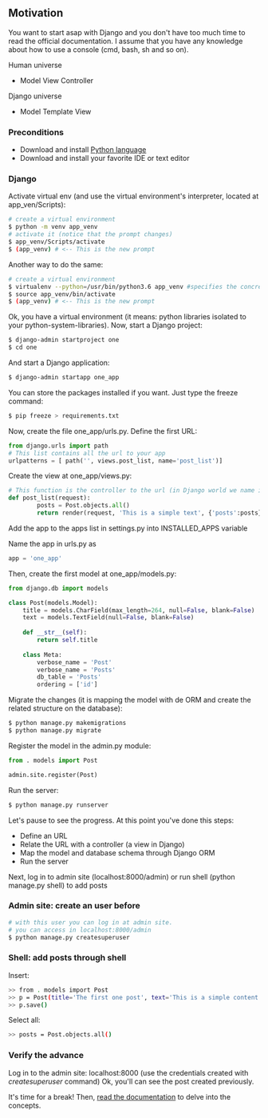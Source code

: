 ## Motivation
You want to start asap with Django and you don't have too much time to read the official documentation.
I assume that you have any knowledge about how to use a console (cmd, bash, sh and so on).

Human universe  
- Model View Controller

Django universe  
- Model Template View

### Preconditions
- Download and install [Python language](https://www.python.org/downloads/)
- Download and install your favorite IDE or text editor

### Django

Activate virtual env (and use the virtual environment's interpreter, located at app_ven/Scripts):
 
```bash
# create a virtual environment
$ python -m venv app_venv
# activate it (notice that the prompt changes)
$ app_venv/Scripts/activate
$ (app_venv) # <-- This is the new prompt
```  
Another way to do the same:
```bash
# create a virtual environment
$ virtualenv --python=/usr/bin/python3.6 app_venv #specifies the concrete python version here
$ source app_venv/bin/activate
$ (app_venv) # <-- This is the new prompt
```

Ok, you have a virtual environment (it means: python libraries isolated to your python-system-libraries).
Now, start a Django project:
 
```bash
$ django-admin startproject one
$ cd one
```

And start a Django application:

```bash
$ django-admin startapp one_app
```

You can store the packages installed if you want. Just type the freeze command:

```bash
$ pip freeze > requirements.txt
```

Now, create the file one_app/urls.py. Define the first URL:

```python
from django.urls import path
# This list contains all the url to your app
urlpatterns = [ path('', views.post_list, name='post_list')]
```

Create the view at one_app/views.py:

```python
# This function is the controller to the url (in Django world we name it as view)
def post_list(request):
        posts = Post.objects.all()
        return render(request, 'This is a simple text', {'posts':posts})
```

Add the app to the apps list in settings.py into INSTALLED_APPS variable

Name the app in urls.py as

```python
app = 'one_app'
```

Then, create the first model at one_app/models.py:

```python
from django.db import models

class Post(models.Model):
	title = models.CharField(max_length=264, null=False, blank=False)
	text = models.TextField(null=False, blank=False)
	
	def __str__(self):
		return self.title
	
	class Meta:
		verbose_name = 'Post'
		verbose_name = 'Posts'
		db_table = 'Posts'
		ordering = ['id']
```

Migrate the changes (it is mapping the model with de ORM and create the related structure on the database):

```bash
$ python manage.py makemigrations
$ python manage.py migrate
```

Register the model in the admin.py module:

```python
from . models import Post

admin.site.register(Post)
```

Run the server:

```bash
$ python manage.py runserver
```

Let's pause to see the progress. At this point you've done this steps:
- Define an URL
- Relate the URL with a controller (a view in Django)
- Map the model and database schema through Django ORM
- Run the server

Next, log in to admin site (localhost:8000/admin) or run shell (python manage.py shell) to add posts

### Admin site: create an user before

```bash
# with this user you can log in at admin site.
# you can access in localhost:8000/admin
$ python manage.py createsuperuser
```

### Shell: add posts through shell

Insert:

```bash
>> from . models import Post
>> p = Post(title='The first one post', text='This is a simple content.')
>> p.save()
```

Select all:
```bash
>> posts = Post.objects.all()
```

### Verify the advance

Log in to the admin site: localhost:8000 (use the credentials created with _createsuperuser_ command)
Ok, you'll can see the post created previously.

It's time for a break! Then, [read the documentation](https://docs.djangoproject.com/en/3.0/) to delve into the concepts.
